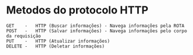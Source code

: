 # Metodos do protocolo HTTP
    GET    -   HTTP (Buscar informações) - Navega informações pela ROTA
    POST   -   HTTP (Salvar informações) - Navega informações pelo corpo da requisição
    PUT    -   HTTP (Atualizar informações)
    DELETE -   HTTP (Deletar informações) 




